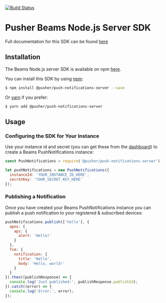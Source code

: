 [![Build Status](https://travis-ci.org/pusher/push-notifications-node.svg?branch=master)](https://travis-ci.org/pusher/push-notifications-node)
# Pusher Beams Node.js Server SDK
Full documentation for this SDK can be found [here](https://docs.pusher.com/beams/reference/server-sdk-node)

## Installation
The Beams Node.js server SDK is available on npm [here](https://www.npmjs.com/package/pusher-push-notifications-node).

You can install this SDK by using [npm](https://npmjs.com):
```bash
$ npm install @pusher/push-notifications-server --save
```

Or [yarn](https://yarnpkg.com/) if you prefer:
```bash
$ yarn add @pusher/push-notifications-server
```

## Usage
### Configuring the SDK for Your Instance
Use your instance id and secret (you can get these from the [dashboard](https://dash.pusher.com/beams)) to create a Beams PushNotifications instance:
```javascript
const PushNotifications = require('@pusher/push-notifications-server');

let pushNotifications = new PushNotifications({
  instanceId: 'YOUR_INSTANCE_ID_HERE',
  secretKey: 'YOUR_SECRET_KEY_HERE'
});
```

### Publishing a Notification
Once you have created your Beams PushNotifications instance you can publish a push notification to your registered & subscribed devices:
```javascript
pushNotifications.publish(['hello'], {
  apns: {
    aps: {
      alert: 'Hello!'
    }
  },
  fcm: {
    notification: {
      title: 'Hello',
      body: 'Hello, world!'
    }
  }
}).then((publishResponse) => {
  console.log('Just published:', publishResponse.publishId);
}).catch((error) => {
  console.log('Error:', error);
});
```
